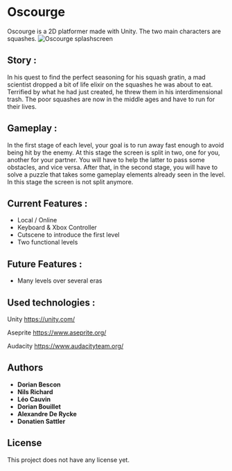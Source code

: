 ﻿# Oscourge

Oscourge is a 2D platformer made with Unity. The two main characters are squashes.
![Oscourge splashscreen](https://github.com/bscnd/oscourge/blob/master/oscourge_documents/SplashScreen.png)

## Story :
In his quest to find the perfect seasoning for his squash gratin, a mad scientist dropped a bit of life elixir on the squashes he was about to eat. Terrified by what he had just created, he threw them in his interdimensional trash. The poor squashes are now in the middle ages and have to run for their lives.

## Gameplay :
In the first stage of each level, your goal is to run away fast enough to avoid being hit by the enemy. At this stage the screen is split in two, one for you, another for your partner. You will have to help the latter to pass some obstacles, and vice versa. After that, in the second stage, you will have to solve a puzzle that takes some gameplay elements already seen in the level. In this stage the screen is not split anymore.

## Current Features :
* Local / Online
* Keyboard & Xbox Controller
* Cutscene to introduce the first level
* Two functional levels

## Future Features :
* Many levels over several eras

## Used technologies :

Unity <https://unity.com/>

Aseprite <https://www.aseprite.org/>

Audacity <https://www.audacityteam.org/>

## Authors
* **Dorian Bescon**
* **Nils Richard**
* **Léo Cauvin**
* **Dorian Bouillet**
* **Alexandre De Rycke**
* **Donatien Sattler**

## License

This project does not have any license yet.
